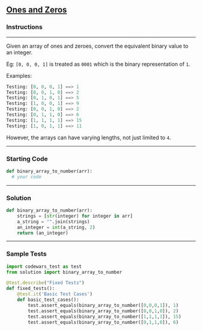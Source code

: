 ## [Ones and Zeros](https://www.codewars.com/kata/578553c3a1b8d5c40300037c)

### Instructions

---

Given an array of ones and zeroes, convert the equivalent binary value to an integer.

Eg: `[0, 0, 0, 1]` is treated as `0001` which is the binary representation of `1`.

Examples:


```python
Testing: [0, 0, 0, 1] ==> 1
Testing: [0, 0, 1, 0] ==> 2
Testing: [0, 1, 0, 1] ==> 5
Testing: [1, 0, 0, 1] ==> 9
Testing: [0, 0, 1, 0] ==> 2
Testing: [0, 1, 1, 0] ==> 6
Testing: [1, 1, 1, 1] ==> 15
Testing: [1, 0, 1, 1] ==> 11
```

However, the arrays can have varying lengths, not just limited to `4`.

---

### Starting Code


```python
def binary_array_to_number(arr):
  # your code
```

---

### Solution


```python
def binary_array_to_number(arr):
    strings = [str(integer) for integer in arr]
    a_string = "".join(strings)
    an_integer = int(a_string, 2)
    return (an_integer)
```

---

### Sample Tests

```python
import codewars_test as test
from solution import binary_array_to_number

@test.describe("Fixed Tests")
def fixed_tests():
    @test.it('Basic Test Cases')
    def basic_test_cases():
        test.assert_equals(binary_array_to_number([0,0,0,1]), 1)
        test.assert_equals(binary_array_to_number([0,0,1,0]), 2)
        test.assert_equals(binary_array_to_number([1,1,1,1]), 15)
        test.assert_equals(binary_array_to_number([0,1,1,0]), 6)
    
```
